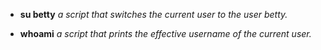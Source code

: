 * **su betty**
*a script that switches the current user to the user betty.*

* **whoami**
*a script that prints the effective username of the current user.*